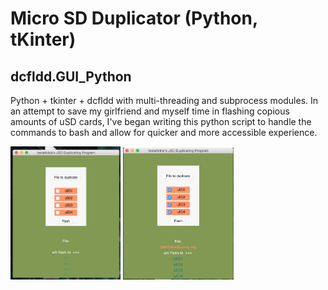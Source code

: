 # Micro SD Duplicator (Python, tKinter)                                                                                                                                                                                                                 

## dcfldd.GUI_Python
Python + tkinter + dcfldd with multi-threading and subprocess modules. In an attempt to save my girlfriend and myself time in flashing copious amounts of uSD cards, I've began writing this python script to handle the commands to bash and allow for quicker and more accessible experience.


<img src="example1.png" width="35%"/>


<img src="example2.png" width="35%"/>

